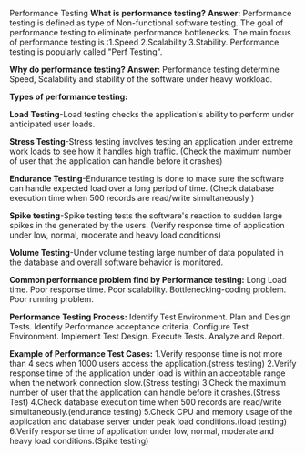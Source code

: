 Performance Testing
**What is performance testing?**
**Answer:** Performance testing is defined as type of Non-functional software testing.
The goal of performance testing to eliminate performance bottlenecks.
The main focus of performance testing is :1.Speed
                                          2.Scalability
                                          3.Stability.
Performance testing is popularly called "Perf Testing".

**Why do performance testing?**
**Answer:** Performance testing determine Speed, Scalability and stability of the software under
heavy workload.

**Types of performance testing:**

**Load Testing**-Load testing checks the application's ability to perform under anticipated user loads.

**Stress Testing**-Stress testing involves testing an application under extreme work loads to see how it handles high traffic.
(Check the maximum number of user that the application can handle before it crashes)

 **Endurance Testing**-Endurance testing is done to make sure the software can handle expected load over a long period of time.
(Check database execution time when 500 records are read/write simultaneously )

**Spike testing**-Spike testing tests the software's reaction to sudden large spikes in the generated by the users.
(Verify response time of application under low, normal, moderate and heavy load conditions)

**Volume Testing**-Under volume testing large number of data populated in the database and overall software behavior is monitored.

**Common performance problem find by Performance testing:**
Long Load time.
Poor response time.
Poor scalability.
Bottlenecking-coding problem. Poor running problem.

**Performance Testing Process:**
Identify Test Environment.
Plan and Design Tests.
Identify Performance acceptance criteria.
Configure Test Environment.
Implement Test Design.
Execute Tests.
Analyze and Report.

**Example of Performance Test Cases:**
1.Verify response time is not more than 4 secs when 1000 users access the application.(stress testing)
2.Verify response time of the application under load is within an acceptable range when the network connection slow.(Stress testing)
3.Check the maximum number of user that the application can handle before it crashes.(Stress Test)
4.Check database execution time when 500 records are read/write simultaneously.(endurance testing)
5.Check CPU and memory usage of the application and database server under peak load conditions.(load testing)
6.Verify response time of application under low, normal, moderate and heavy load conditions.(Spike testing)


